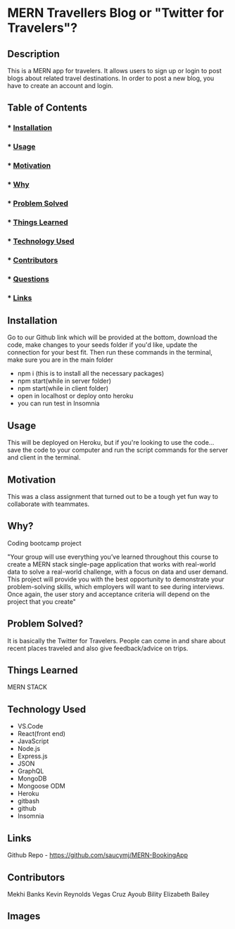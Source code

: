   # MERN Travellers Blog or "Twitter for Travelers"?

  ## Description
  This is a MERN app for travelers. It allows users to sign up or login to post blogs about related travel destinations. In order to post a new blog, you have to create an account and login.
  
  ## Table of Contents
  ###  * [Installation](#installation)
  ###  * [Usage](#usageInformation)
  ###  * [Motivation](#motivation)
  ###  * [Why](#why)
  ###  * [Problem Solved](#problemSolved)
  ###  * [Things Learned](#thingsLearned)
  ###  * [Technology Used](#technologyUsed)
  ###  * [Contributors](#contributionGuidelines)
  ###  * [Questions](#questions)
  ###  * [Links](#links)
  
  ## Installation
  Go to our Github link which will be provided at the bottom, download the code, make changes to your seeds folder if you'd like, update the connection for your best fit. Then run these commands in the terminal, make sure you are in the main folder
  - npm i (this is to install all the necessary packages)
  - npm start(while in server folder)
  - npm start(while in client folder)
  - open in localhost or deploy onto heroku
  - you can run test in Insomnia
 
  ## Usage
  This will be deployed on Heroku, but if you're looking to use the code... save the code to your computer and run the script commands for the server and client in the terminal.

  ## Motivation
  This was a class assignment that turned out to be a tough yet fun way to collaborate with teammates. 

  ## Why?
  Coding bootcamp project

  "Your group will use everything you’ve learned throughout this course to create a MERN stack single-page application that works with real-world data to solve a real-world challenge, with a focus on data and user demand. This project will provide you with the best opportunity to demonstrate your problem-solving skills, which employers will want to see during interviews. Once again, the user story and acceptance criteria will depend on the project that you create"

  ## Problem Solved?
  It is basically the Twitter for Travelers. People can come in and share about recent places traveled and also give feedback/advice on trips.

  ## Things Learned
  MERN STACK

  ## Technology Used
  * VS.Code
  * React(front end)
  * JavaScript
  * Node.js
  * Express.js
  * JSON
  * GraphQL
  * MongoDB 
  * Mongoose ODM
  * Heroku
  * gitbash
  * github
  * Insomnia

  ## Links
  Github Repo - https://github.com/saucymj/MERN-BookingApp
  
  ## Contributors
  Mekhi Banks
  Kevin Reynolds
  Vegas Cruz
  Ayoub Bility
  Elizabeth Bailey

  ## Images

